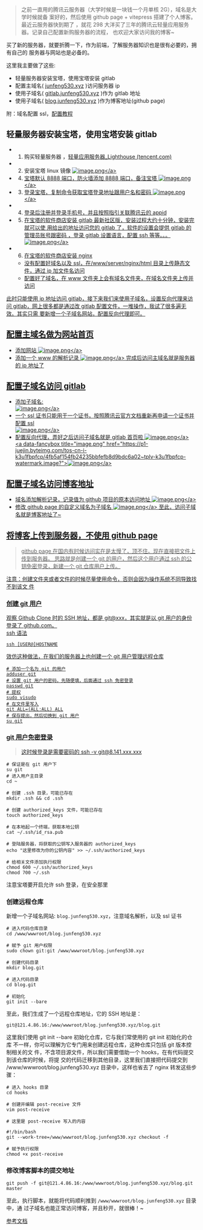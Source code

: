 > 之前一直用的腾讯云服务器（大学时候是一块钱一个月单核 2G），域名是大学时候就备
> 案好的，然后使用 github page + vitepress 搭建了个人博客。最近云服务器快到期了
> ，就花 298 大洋买了三年的腾讯云轻量应用服务器。记录自己配置新购服务器的流程，
> 也欢迎大家访问我的博客~

买了新的服务器，就要折腾一下，作为前端，了解服务器知识也是很有必要的，拥有自己的
服务器与网站也是必备的。

这里我主要做了这些:

- 轻量服务器安装宝塔，使用宝塔安装 gitlab
- 配置主域名( [junfeng530.xyz](junfeng530.xyz) )访问服务器 ip
- 使用子域名( [gitlab.junfeng530.xyz](gitlab.junfeng530.xyz) )作为 gitlab 地址
- 使用子域名( [blog.junfeng530.xyz](blog.junfeng530.xyz) )作为博客地址(github
  page)

附：域名配置
ssl，[配置教程](https://cloud.tencent.com/document/product/400/50874)

## 轻量服务器安装宝塔，使用宝塔安装 gitlab

- 1. 购买轻量服务器
     ，[轻量应用服务器\_Lighthouse (tencent.com)](https://cloud.tencent.com/product/lighthouse)
- 2. 安装宝塔 linux 镜像
     <a data-fancybox title="image.png" href="https://p1-juejin.byteimg.com/tos-cn-i-k3u1fbpfcp/d1be77fa92c24016ac9c55c9a586a32d~tplv-k3u1fbpfcp-watermark.image?">![image.png](https://p1-juejin.byteimg.com/tos-cn-i-k3u1fbpfcp/d1be77fa92c24016ac9c55c9a586a32d~tplv-k3u1fbpfcp-watermark.image?)</a>
- 4. 宝塔默认 8888 端口，防火墙添加 8888 端口，备注宝塔
     <a data-fancybox title="image.png" href="https://p1-juejin.byteimg.com/tos-cn-i-k3u1fbpfcp/e7fa81d32b6749878ced40db65ce67b4~tplv-k3u1fbpfcp-watermark.image?">![image.png](https://p1-juejin.byteimg.com/tos-cn-i-k3u1fbpfcp/e7fa81d32b6749878ced40db65ce67b4~tplv-k3u1fbpfcp-watermark.image?)</a>
- 3. 登录宝塔，复制命令获取宝塔登录地址跟用户名和密码
     <a data-fancybox title="image.png" href="https://p6-juejin.byteimg.com/tos-cn-i-k3u1fbpfcp/a2aa99022f2b4cf78470484743f1e8f6~tplv-k3u1fbpfcp-watermark.image?">![image.png](https://p6-juejin.byteimg.com/tos-cn-i-k3u1fbpfcp/a2aa99022f2b4cf78470484743f1e8f6~tplv-k3u1fbpfcp-watermark.image?)</a>
- 4. 登录后注册并登录手机号，并且按照指引关联腾讯云的 appid
- 5. 在宝塔的软件商店安装 gitlab 最新社区版，安装过程大约十分钟，安装完就可以使
     用给出的地址访问您的 gitlab 了，软件的设置会提供 gitlab 的管理员账号跟密码
     ，登录 gitlab 设置语言，配置 ssh 等等。。。
     <a data-fancybox title="image.png" href="https://p6-juejin.byteimg.com/tos-cn-i-k3u1fbpfcp/2b1f6d1f0ef34846a3ab8a0bdfbddd51~tplv-k3u1fbpfcp-watermark.image?">![image.png](https://p6-juejin.byteimg.com/tos-cn-i-k3u1fbpfcp/2b1f6d1f0ef34846a3ab8a0bdfbddd51~tplv-k3u1fbpfcp-watermark.image?)</a>
- 6. 在宝塔的软件商店安装 nginx
  - 没有配置好域名以及 ssl，在/www/server/nginx/html 目录上传静态文件，通过 ip
    加文件名访问
  - 配置好了域名，在 www 文件夹上会有域名文件夹，在域名文件夹上传并访问

此时只能使用 ip 地址访问 gitlab，接下来我们来使用子域名，设置反向代理来访问
gitlab，网上很多都是通过改 gitlab 配置文件，一堆操作，我试了很多遍无效。其实只需
要新增一个子域名网站，配置反向代理即可。

## 配置主域名做为网站首页

- 添加网站
  <a data-fancybox title="image.png" href="https://p9-juejin.byteimg.com/tos-cn-i-k3u1fbpfcp/43fc803ec42a4750a956487d20e8898b~tplv-k3u1fbpfcp-watermark.image?">![image.png](https://p9-juejin.byteimg.com/tos-cn-i-k3u1fbpfcp/43fc803ec42a4750a956487d20e8898b~tplv-k3u1fbpfcp-watermark.image?)</a>
- 添加一个 www 的解析记录
  <a data-fancybox title="image.png" href="https://p3-juejin.byteimg.com/tos-cn-i-k3u1fbpfcp/7bfc020a3963415cb9202c684133cf6f~tplv-k3u1fbpfcp-watermark.image?">![image.png](https://p3-juejin.byteimg.com/tos-cn-i-k3u1fbpfcp/7bfc020a3963415cb9202c684133cf6f~tplv-k3u1fbpfcp-watermark.image?)</a>
  完成后访问主域名就是服务器的 ip 地址了

## 配置子域名访问 gitlab

- 添加子域名: <br>
  <a data-fancybox title="image.png" href="https://p1-juejin.byteimg.com/tos-cn-i-k3u1fbpfcp/5b6c99bb00624948a50d953705923cc0~tplv-k3u1fbpfcp-watermark.image?">![image.png](https://p1-juejin.byteimg.com/tos-cn-i-k3u1fbpfcp/5b6c99bb00624948a50d953705923cc0~tplv-k3u1fbpfcp-watermark.image?)</a>
- 一个 ssl 证书只能用于一个证书，按照腾讯云官方文档重新再申请一个证书并配置
  ssl<br>
  <a data-fancybox title="image.png" href="https://p1-juejin.byteimg.com/tos-cn-i-k3u1fbpfcp/9d1c958582f94ed4a5f8d42ddb508342~tplv-k3u1fbpfcp-watermark.image?">![image.png](https://p1-juejin.byteimg.com/tos-cn-i-k3u1fbpfcp/9d1c958582f94ed4a5f8d42ddb508342~tplv-k3u1fbpfcp-watermark.image?)</a>
- 配置反向代理，弄好之后访问子域名就是 gitlab 首页啦
  <a data-fancybox title="image.png" href="https://p9-juejin.byteimg.com/tos-cn-i-k3u1fbpfcp/1e528ac6fd764dd584f02a4a56cf8d2f~tplv-k3u1fbpfcp-watermark.image?">![image.png](https://p9-juejin.byteimg.com/tos-cn-i-k3u1fbpfcp/1e528ac6fd764dd584f02a4a56cf8d2f~tplv-k3u1fbpfcp-watermark.image?)</a>
  <a data-fancybox title="image.png" href="https://p1-juejin.byteimg.com/tos-cn-i-k3u1fbpfcp/4fb5af154fb24235bbfefb8d9bdc6a02~tplv-k3u1fbpfcp-watermark.image?">![image.png](https://p1-juejin.byteimg.com/tos-cn-i-k3u1fbpfcp/4fb5af154fb24235bbfefb8d9bdc6a02~tplv-k3u1fbpfcp-watermark.image?)</a>

## 配置子域名访问博客地址

- 域名添加解析记录，记录值为 github 项目的原本访问地址
  <a data-fancybox title="image.png" href="https://p6-juejin.byteimg.com/tos-cn-i-k3u1fbpfcp/2965349a2c7c49f7a7de332a5f7f13cb~tplv-k3u1fbpfcp-watermark.image?">![image.png](https://p6-juejin.byteimg.com/tos-cn-i-k3u1fbpfcp/2965349a2c7c49f7a7de332a5f7f13cb~tplv-k3u1fbpfcp-watermark.image?)</a>
- 修改 github page 的自定义域名为子域名
  <a data-fancybox title="image.png" href="https://p1-juejin.byteimg.com/tos-cn-i-k3u1fbpfcp/16a68c3ef0b64a02ae1e9b5d586a8984~tplv-k3u1fbpfcp-watermark.image?">![image.png](https://p1-juejin.byteimg.com/tos-cn-i-k3u1fbpfcp/16a68c3ef0b64a02ae1e9b5d586a8984~tplv-k3u1fbpfcp-watermark.image?)</a>
  至此，访问子域名就是博客地址了~

## 将博客上传到服务器，不使用 github page

> github page 在国内有时候访问实在是太慢了，顶不住。现在直接把文件上传到服务器。
> 思路就是创建一个 git 的用户，然后这个用户通过 ssh 的公钥免密登录，新建一个 git
> 仓库用户上传。

注意：创建文件夹或者文件的时候尽量使用命令，否则会因为操作系统不同导致找不到该文
件

### 创建 git 用户

观察 Github Clone 时的 SSH 地址，都是 git@xxx，其实就是以 git 用户的身份登录了
github.com。<br> ssh 语法

```
ssh [USER@]HOSTNAME
```

效仿这种做法，在我们的服务器上也创建一个 git 用户管理远程仓库

```
# 添加一个名为 git 的用户
adduser git
# 设置 git 用户的密码，先随便填，后面通过 ssh 免密登录
passwd git
# 提权
sudo visudo
# 在文件里写入
git ALL=(ALL:ALL) ALL
# 保存提出，然后切换到 git 用户
su git
```

### git 用户免密登录

> 这时候登录是需要密码的 ssh -v git@8.141.xxx.xxx

```
# 保证是在 git 用户下
su git
# 进入用户主目录
cd ~

# 创建 .ssh 目录，可能已存在
mkdir .ssh && cd .ssh

# 创建 authorized_keys 文件，可能已存在
touch authorized_keys

# 在本地起一个终端，获取本地公钥
cat ~/.ssh/id_rsa.pub

# 登陆服务器，将获取的公钥写入服务器的 authorized_keys
echo "这里修改为你的公钥内容" >> ~/.ssh/authorized_keys

# 给相关文件添加执行权限
chmod 600 ~/.ssh/authorized_keys
chmod 700 ~/.ssh
```

注意宝塔要开启允许 ssh 登录，在安全那里

### 创建远程仓库

新增一个子域名网站: `blog.junfeng530.xyz`，注意域名解析，以及 ssl 证书

```
# 进入代码仓库目录
cd /www/wwwroot/blog.junfeng530.xyz

# 赋予 git 用户权限
sudo chown git:git /www/wwwroot/blog.junfeng530.xyz

# 创建代码目录
mkdir blog.git

# 进入代码目录
cd blog.git

# 初始化
git init --bare
```

至此，我们生成了一个远程仓库地址，它的 SSH 地址是：

```
git@121.4.86.16:/www/wwwroot/blog.junfeng530.xyz/blog.git
```

这里我们使用 git init --bare 初始化仓库，它与我们常使用的 git init 初始化的仓库
不一样，你可以理解为它专门用来创建远程仓库，这种仓库只包括 git 版本控制相关的文
件，不含项目源文件，所以我们需要借助一个 hooks，在有代码提交到该仓库的时候，将提
交的代码迁移到其他目录，这里我们直接把代码提交到
/www/wwwroot/blog.junfeng530.xyz 目录中，这样也省去了 nginx 转发这些步骤：

```
# 进入 hooks 目录
cd hooks

# 创建并编辑 post-receive 文件
vim post-receive

# 这里是 post-receive 写入的内容

#!/bin/bash
git --work-tree=/www/wwwroot/blog.junfeng530.xyz checkout -f

# 赋予执行权限
chmod +x post-receive
```

### 修改博客脚本的提交地址

```
git push -f git@121.4.86.16:/www/wwwroot/blog.junfeng530.xyz/blog.git master
```

至此，执行脚本，就能将代码顺利推到 `/www/wwwroot/blog.junfeng530.xyz` 目录中，通
过子域名也能正常访问博客，并且秒开，就很棒！~

[参考文档](https://github.com/mqyqingfeng/Blog/issues/243)
